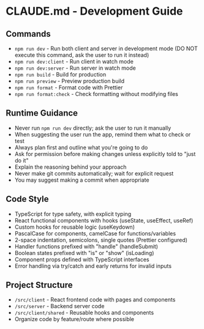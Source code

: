 # CLAUDE.md - Development Guide

## Commands
- `npm run dev` - Run both client and server in development mode (DO NOT execute this command, ask the user to run it instead)
- `npm run dev:client` - Run client in watch mode
- `npm run dev:server` - Run server in watch mode
- `npm run build` - Build for production
- `npm run preview` - Preview production build
- `npm run format` - Format code with Prettier
- `npm run format:check` - Check formatting without modifying files

## Runtime Guidance
- Never run `npm run dev` directly; ask the user to run it manually
- When suggesting the user run the app, remind them what to check or test
- Always plan first and outline what you're going to do
- Ask for permission before making changes unless explicitly told to "just do it"
- Explain the reasoning behind your approach
- Never make git commits automatically; wait for explicit request
- You may suggest making a commit when appropriate

## Code Style
- TypeScript for type safety, with explicit typing
- React functional components with hooks (useState, useEffect, useRef)
- Custom hooks for reusable logic (useKeydown)
- PascalCase for components, camelCase for functions/variables
- 2-space indentation, semicolons, single quotes (Prettier configured)
- Handler functions prefixed with "handle" (handleSubmit)
- Boolean states prefixed with "is" or "show" (isLoading)
- Component props defined with TypeScript interfaces
- Error handling via try/catch and early returns for invalid inputs

## Project Structure
- `/src/client` - React frontend code with pages and components
- `/src/server` - Backend server code
- `/src/client/shared` - Reusable hooks and components
- Organize code by feature/route where possible